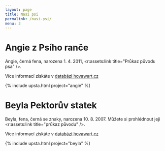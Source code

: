 ```yaml
---
layout: page
title: Nasi psi
permalink: /nasi-psi/
menu: 3
---
```


# Angie z Psího ranče

Angie, černá fena, narozena 1.&nbsp;4.&nbsp;2011, <r:assets:link title="Průkaz původu psa" />.

Více informací získáte v&nbsp;[databázi hovawart.cz](http://www.hovawart.cz/databaze/psi/info.php?id=6888)

{% include upsta.html project="angie" %}

# Beyla Pektorův statek

Beyla, fena, černá se znaky, narozena 10.&nbsp;8.&nbsp;2007. Můžete si prohlédnout její <r:assets:link title="průkaz původu" />.

Více informací získáte v&nbsp;[databázi hovawart.cz](http://www.hovawart.cz/databaze/psi/info.php?id=4035)

{% include upsta.html project="beyla" %}
